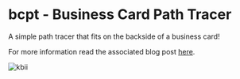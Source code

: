 # bcpt - Business Card Path Tracer

A simple path tracer that fits on the backside of a business card!

For more information read the associated blog post [here](https://keithbugeja.wordpress.com/2017/10/13/business-card-path-tracer/).

![kbii](https://user-images.githubusercontent.com/10714683/151150558-c9fbcf84-ce86-49f9-b567-7fa95deb575b.png)
